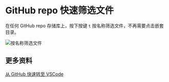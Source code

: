 # GitHub repo 快速筛选文件

在任何 GitHub repo 存储库上，按下按键 `t` 按名称筛选文件，不再需要点击嵌套目录。

![按名称筛选文件](https://upload-images.jianshu.io/upload_images/18281896-dbe062c2e1bebe23.png?imageMogr2/auto-orient/strip%7CimageView2/2/w/1240)

## 更多资料

[从 GitHub 快速转至 VSCode](https://github.com/lio-zero/blog/blob/main/VSCode/%E4%BB%8E%20GitHub%20%E5%BF%AB%E9%80%9F%E8%BD%AC%E8%87%B3%20VSCode.md)
